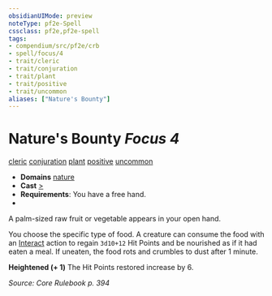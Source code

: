 ```yaml
---
obsidianUIMode: preview
noteType: pf2e-Spell
cssclass: pf2e,pf2e-spell
tags:
- compendium/src/pf2e/crb
- spell/focus/4
- trait/cleric
- trait/conjuration
- trait/plant
- trait/positive
- trait/uncommon
aliases: ["Nature's Bounty"]
---
```

# Nature's Bounty *Focus 4*   
[cleric](rules/traits/cleric.md "Cleric Class Trait")  [conjuration](rules/traits/conjuration.md "Conjuration School Trait")  [plant](rules/traits/plant.md "Plant Creature Type Trait")  [positive](rules/traits/positive.md "Positive Energy & Element Trait")  [uncommon](rules/traits/uncommon.md "Uncommon Rarity Trait")  

- **Domains** [nature](compendium/setting/domains.md#Nature)
- **Cast** [>](rules/core-rulebook/chapter-9-playing-the-game.md#Actions "Single Action") 
- **Requirements**: You have a free hand.
- 

A palm-sized raw fruit or vegetable appears in your open hand.

You choose the specific type of food. A creature can consume the food with an [Interact](rules/actions/interact.md) action to regain `3d10+12` Hit Points and be nourished as if it had eaten a meal. If uneaten, the food rots and crumbles to dust after 1 minute.

**Heightened (+ 1)** The Hit Points restored increase by 6.

*Source: Core Rulebook p. 394*